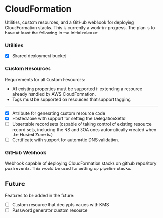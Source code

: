 # CloudFormation
Utilities, custom resources, and a GitHub webhook for deploying CloudFormation stacks.  This is currently a work-in-progress.  The plan is to have at least the following in the initial release:

### Utilities
- [x] Shared deployment bucket

### Custom Resources
Requirements for all Custom Resources:
- All existing properties must be supported if extending a resource already handled by AWS CloudFormation.
- Tags must be supported on resources that support tagging. 
---
- [x] Attribute for generating custom resource code
- [x] HostedZone with support for setting the DelegationSetId
- [ ] Upsertable record sets (capable of taking control of existing resource record sets, including the NS and SOA ones automatically created when the Hosted Zone is.)
- [ ] Certificate with support for automatic DNS validation.  

### GitHub Webhook
Webhook capable of deploying CloudFormation stacks on github repository push events. This would be used for setting up pipeline stacks. 

## Future
Features to be added in the future:

- [ ] Custom resource that decrypts values with KMS
- [ ] Password generator custom resource